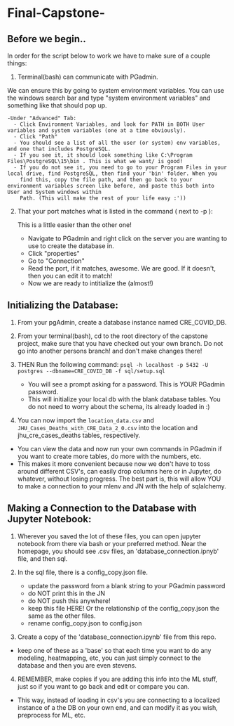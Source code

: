 # Final-Capstone-
## Before we begin..

In order for the script below to work we have to make sure of a couple things:

1. Terminal(bash) can communicate with PGadmin. 

  We can ensure this by going to system environment variables. You can use the windows search bar and type "system environment variables" and something like
  that should pop up. 
  
    -Under "Advanced" Tab:
      - Click Environment Variables, and look for PATH in BOTH User variables and system variables (one at a time obviously).
      - Click "Path"
      - You should see a list of all the user (or system) env variables, and one that includes PostgreSQL. 
      - If you see it, it should look something like C:\Program Files\PostgreSQL\15\bin . This is what we want/ is good!
      - If you do not see it, you need to go to your Program Files in your local drive, find PostgreSQL, then find your 'bin' folder. When you
        find this, copy the file path, and then go back to your environment variables screen like before, and paste this both into User and System windows within 
        Path. (This will make the rest of your life easy :'))

2. That your port matches what is listed in the command ( next to -p ):
    
    This is a little easier than the other one! 
      - Navigate to PGadmin and right click on the server you are wanting to use to create the database in.
      - Click "properties"
      - Go to "Connection"
      - Read the port, if it matches, awesome. We are good. If it doesn't, then you can edit it to match!
      - Now we are ready to intitialize the (almost!)
       

## Initializing the Database:

1. From your pgAdmin, create a database instance named CRE_COVID_DB.

2. From your terminal(bash), cd to the root directory of the capstone project, 
make sure that you have checked out your own branch. Do not go into another persons branch!
and don't make changes there! 

3. THEN Run the following command: `psql -h localhost -p 5432 -U postgres --dbname=CRE_COVID_DB -f sql/setup.sql`
    - You will see a prompt asking for a password. This is YOUR PGadmin password.
    - This will initialize your local db with the blank database tables. You do not need to worry about the schema, its already loaded in :)

4. You can now import the `location_data.csv` and `JHU_Cases_Deaths_with_CRE_Data_2_0.csv` into the location and jhu_cre_cases_deaths tables, respectively.
  - You can view the data and now run your own commands in PGadmin if you want to create more tables, do more with the numbers, etc. 
  - This makes it more convenient because now we don't have to toss around different CSV's, can easily drop columns here or in Jupyter, do whatever,
    without losing progress. The best part is, this will allow YOU to make a connection to your mlenv and JN with the help of sqlalchemy.

## Making a Connection to the Database with Jupyter Notebook:

1. Wherever you saved the lot of these files, you can open jupyter notebook from there via bash or your preferred method. Near the homepage, you should see
   .csv files, an 'database_connection.ipnyb' file, and then sql. 
2. In the sql file, there is a config_copy.json file. 
   - update the password from a blank string to your PGadmin password
   - do NOT print this in the JN
   - do NOT push this anywhere!
   - keep this file HERE! Or the relationship of the config_copy.json the same as the other files.
   - rename config_copy.json to config.json

3. Create a copy of the 'database_connection.ipynb' file from this repo.
  - keep one of these as a 'base' so that each time you want to do any modeling, heatmapping, etc, you can just simply connect to the 
    database and then you are even stevens.
    
4. REMEMBER, make copies if you are adding this info into the ML stuff, just so if you want to go back and edit or compare you can.
  - This way, instead of loading in csv's you are connecting to a localized instance of a the DB on your own end, and can modify it as you wish, preprocess for ML,
    etc.

